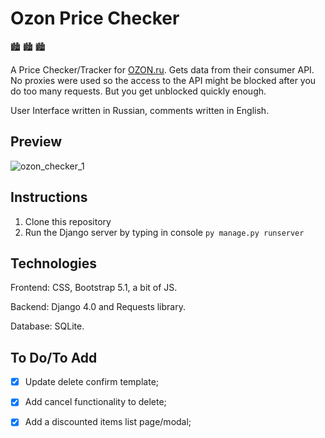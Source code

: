 # Ozon Price Checker

:cityscape: :cityscape: :cityscape:

A Price Checker/Tracker for [OZON.ru](ozon.ru). Gets data from their consumer API. No proxies were used so the access to the API might be blocked after you do too many requests. But you get unblocked quickly enough.

User Interface written in Russian, comments written in English.

## Preview

![ozon_checker_1](https://user-images.githubusercontent.com/86254474/159653407-562ca01a-0a84-4e09-89cc-19566a6480b4.png)

## Instructions

1. Clone this repository
2. Run the Django server by typing in console `py manage.py runserver`

## Technologies 

Frontend: CSS, Bootstrap 5.1, a bit of JS.

Backend: Django 4.0 and Requests library.

Database: SQLite.

## To Do/To Add

- [x]  Update delete confirm template; 

- [x]  Add cancel functionality to delete; 

- [x] Add a discounted items list page/modal; 
